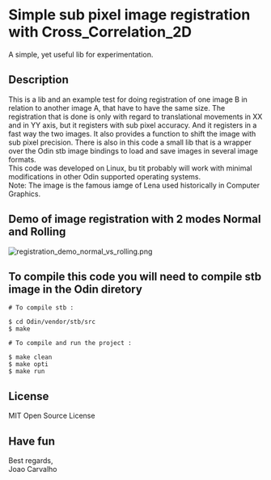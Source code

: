# Simple sub pixel image registration with Cross_Correlation_2D
A simple, yet useful lib for experimentation. 

## Description
This is a lib and an example test for doing registration of one image B in relation to another image A, that have to have the same size. The registration that is done is only with regard to translational movements in XX and in YY axis, but it registers with sub pixel accuracy. And it registers in a fast way the two images. It also provides a function to shift the image with sub pixel precision. There is also in this code a small lib that is a wrapper over the Odin stb image bindings to load and save images in several image formats. <br>
This code was developed on Linux, bu tit probably will work with minimal modifications in other Odin supported operating systems. <br>
Note: The image is the famous iamge of Lena used historically in Computer Graphics. 

## Demo of image registration with 2 modes Normal and Rolling

![registration_demo_normal_vs_rolling.png](registration_demo_normal_vs_rolling.png)


## To compile this code you will need to compile stb image in the Odin diretory

```
# To compile stb :

$ cd Odin/vendor/stb/src
$ make

# To compile and run the project :

$ make clean
$ make opti
$ make run
```

## License
MIT Open Source License

## Have fun
Best regards, <br>
Joao Carvalho
